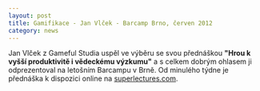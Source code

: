 ```yaml
---
layout: post
title: Gamifikace - Jan Vlček - Barcamp Brno, červen 2012
category: news
---
```


<p>Jan Vlček z Gameful Studia uspěl ve výběru se svou přednáškou <b>"Hrou k vyšší produktivitě i vědeckému výzkumu"</b> a s celkem dobrým ohlasem ji odprezentoval na letošním Barcampu v Brně. Od minulého týdne je přednáška k dispozici online na <a href="http://www.superlectures.com/barcampbrno2012/lecture.php?lang=cz&amp;id=6">superlectures.com</a>.</p>